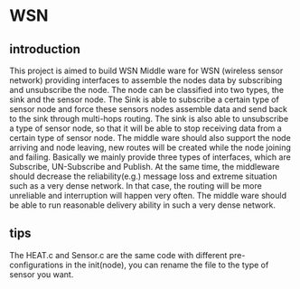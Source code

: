 # WSN
## introduction

This project is aimed to build WSN Middle ware for WSN (wireless sensor network) providing
interfaces to assemble the nodes data by subscribing and unsubscribe the node. The node can
be classified into two types, the sink and the sensor node. The Sink is able to subscribe a
certain type of sensor node and force these sensors nodes assemble data and send back to
the sink through multi-hops routing. The sink is also able to unsubscribe a type of sensor node,
so that it will be able to stop receiving data from a certain type of sensor node. The middle ware
should also support the node arriving and node leaving, new routes will be created while the
node joining and failing. Basically we mainly provide three types of interfaces, which are
Subscribe, UN-Subscribe and Publish. At the same time, the middleware should decrease the
reliability(e.g.) message loss and extreme situation such as a very dense network. In that case,
the routing will be more unreliable and interruption will happen very often. The middle ware
should be able to run reasonable delivery ability in such a very dense network.

## tips
The HEAT.c and Sensor.c are the same code with different pre-configurations
in the init(node), you can rename the file to the type of sensor you want.
